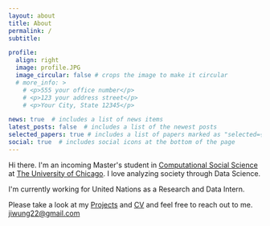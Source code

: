 ```yaml
---
layout: about
title: About
permalink: /
subtitle: 

profile:
  align: right
  image: profile.JPG
  image_circular: false # crops the image to make it circular
  # more_info: >
    # <p>555 your office number</p>
    # <p>123 your address street</p>
    # <p>Your City, State 12345</p>

news: true  # includes a list of news items
latest_posts: false  # includes a list of the newest posts
selected_papers: true # includes a list of papers marked as "selected={true}"
social: true  # includes social icons at the bottom of the page
---
```


Hi there. I'm an incoming Master's student in [Computational Social Science](https://macss.uchicago.edu) at [The University of Chicago](https://www.uchicago.edu). I love analyzing society through Data Science. 

I'm currently working for United Nations as a Research and Data Intern.

Please take a look at my [Projects](/publications/) and [CV](/cv/) and feel free to reach out to me. [jiwung22@gmail.com](mailto:jiwung22@gmail.com) 


